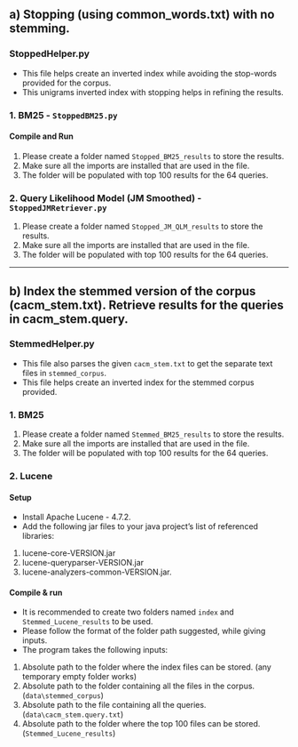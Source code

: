 ## a) Stopping (using common_words.txt) with no stemming.

### StoppedHelper.py
- This file helps create an inverted index while avoiding the stop-words provided for the corpus.
- This unigrams inverted index with stopping helps in refining the results.

### 1. BM25 - `StoppedBM25.py`

#### Compile and Run
1. Please create a folder named `Stopped_BM25_results` to store the results.
2. Make sure all the imports are installed that are used in the file.
3. The folder will be populated with top 100 results for the 64 queries.

### 2. Query Likelihood Model (JM Smoothed) - `StoppedJMRetriever.py`
1. Please create a folder named `Stopped_JM_QLM_results` to store the results.
2. Make sure all the imports are installed that are used in the file.
3. The folder will be populated with top 100 results for the 64 queries.

---

## b) Index the stemmed version of the corpus (cacm_stem.txt). Retrieve results for the queries in cacm_stem.query. 

### StemmedHelper.py
- This file also parses the given `cacm_stem.txt` to get the separate text files in `stemmed_corpus`. 
- This file helps create an inverted index for the stemmed corpus provided.
 

### 1. BM25
1. Please create a folder named `Stemmed_BM25_results` to store the results.
2. Make sure all the imports are installed that are used in the file.
3. The folder will be populated with top 100 results for the 64 queries.

### 2. Lucene
#### Setup
 - Install Apache Lucene - 4.7.2.
 - Add the following jar files to your java project’s list of referenced libraries:
 1. lucene-core-VERSION.jar
 2. lucene-queryparser-VERSION.jar
 3. lucene-analyzers-common-VERSION.jar.
 
#### Compile & run
- It is recommended to create two folders named `index` and `Stemmed_Lucene_results` to be used.
- Please follow the format of the folder path suggested, while giving inputs.
- The program takes the following inputs:
 1. Absolute path to the folder where the index files can be stored. (any temporary empty folder works)
 2. Absolute path to the folder containing all the files in the corpus. (`data\stemmed_corpus`) 
 3. Absolute path to the file containing all the queries. (`data\cacm_stem.query.txt`)
 4. Absolute path to the folder where the top 100 files can be stored. (`Stemmed_Lucene_results`)
